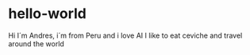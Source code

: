 # hello-world

Hi I´m Andres, i´m from Peru and i love AI
I like to eat ceviche and travel around the world
